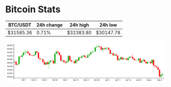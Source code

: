 # Bitcoin Stats

BTC/USDT|24h change|24h high|24h low|
|---|---|---|---|
|$31585.36|0.71%|$32383.80|$30147.78|

<img src="./chart.svg">
